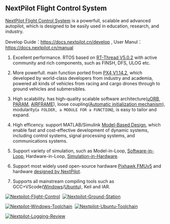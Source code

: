 ## NextPilot Flight Control System

<!--

**Here are some ideas to get you started:**

🙋‍♀️ A short introduction - what is your organization all about?
🌈 Contribution guidelines - how can the community get involved?
👩‍💻 Useful resources - where can the community find your docs? Is there anything else the community should know?
🍿 Fun facts - what does your team eat for breakfast?
🧙 Remember, you can do mighty things with the power of [Markdown](https://docs.github.com/github/writing-on-github/getting-started-with-writing-and-formatting-on-github/basic-writing-and-formatting-syntax)
-->

[NextPilot Flight Control System](https://github.com/nextpilot/nextpilot-flight-control.git) is a powerfull, scalable and advanced autopilot, which is designed to be easily used in education, research, and industry.

Develop Guide：https://docs.nextpilot.cn/develop , User Manul：https://docs.nextpilot.cn/manual

1. Excellent performance. RTOS based on [RT-Thread V5.0.2](https://github.com/rt-thread/rt-thread/) with active community and rich components, such as FINSH, DFS, ULOG etc.

2. More powerfull. main function ported from [PX4 V1.14.2](https://github.com/PX4/PX4-Autopilot/tree/v1.14.2), which developed by world-class developers from industry and academia, powered all kinds of vehicles from racing and cargo drones through to ground vehicles and submersibles.

3. High scalability. has high-quality scalable software architecture([uORB](pkgs/uorb/uORB.h), [PARAM](pkgs/param/param.h), [AIRFRAME](apps/airframe/README.md)), loose coupling([Automatic initialization mechanism](https://www.rt-thread.org/document/site/#/rt-thread-version/rt-thread-standard/programming-manual/basic/basic?id=rt-thread-%e8%87%aa%e5%8a%a8%e5%88%9d%e5%a7%8b%e5%8c%96%e6%9c%ba%e5%88%b6)), modularity(`a FOLDER, a MODULE FOR a FUNCTION`), is easy to tailor and expand.

4. High efficency. support MATLAB/Simulink [Model-Based Design](https://www.mathworks.com/help/simulink/gs/model-based-design.html), which enable fast and cost-effective development of dynamic systems, including control systems, signal processing systems, and communications systems.

5. Support variety of simulation, such as Model-in-Loop, [Software-in-Loop](bsps/sitl/qemu/README.md), Hardware-in-Loop, [Simulation-in-Hardware](apps/simulation/simulator_sih/sih.cpp).

6. Support most widely used open-source hardware [Pixhawk FMUv5](bsps/px4/fmu-v5/README.md) and hardware [designed by NextPilot](bsps/ndt//README.md).

7. Supports all mainstream compiling tools such as GCC+VScode([Windows](https://github.com/nextpilot/nextpilot-windows-toolchain)/[Ubuntu](https://github.com/nextpilot/nextpilot-ubuntu-toolchain)), Keil and IAR.


[![Nextpilot-Flight-Control](https://github-readme-stats.vercel.app/api/pin/?username=nextpilot&repo=nextpilot-flight-control&show_owner=true)](https://github.com/nextpilot/nextpilot-flight-control.git)&nbsp;
[![Nextpilot-Ground-Station](https://github-readme-stats.vercel.app/api/pin/?username=nextpilot&repo=nextpilot-ground-station&show_owner=true)](https://github.com/nextpilot/nextpilot-ground-station.git)

[![Nextpilot-Windows-Toolchain](https://github-readme-stats.vercel.app/api/pin/?username=nextpilot&repo=nextpilot-windows-toolchain&show_owner=true)](https://github.com/nextpilot/nextpilot-windows-toolchain.git)&nbsp;
[![Nextpilot-Ubuntu-Toolchain](https://github-readme-stats.vercel.app/api/pin/?username=nextpilot&repo=nextpilot-ubuntu-toolchain&show_owner=true)](https://github.com/nextpilot/nextpilot-ubuntu-toolchain.git)

[![Nextpilot-Logging-Review](https://github-readme-stats.vercel.app/api/pin/?username=nextpilot&repo=nextpilot-logging-review&show_owner=true)](https://github.com/nextpilot/nextpilot-logging-review.git)


